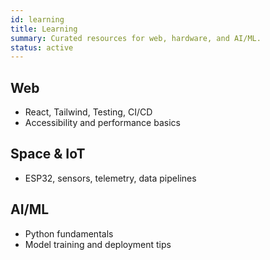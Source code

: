 ```yaml
---
id: learning
title: Learning
summary: Curated resources for web, hardware, and AI/ML.
status: active
---
```

## Web
- React, Tailwind, Testing, CI/CD
- Accessibility and performance basics

## Space & IoT
- ESP32, sensors, telemetry, data pipelines

## AI/ML
- Python fundamentals
- Model training and deployment tips
